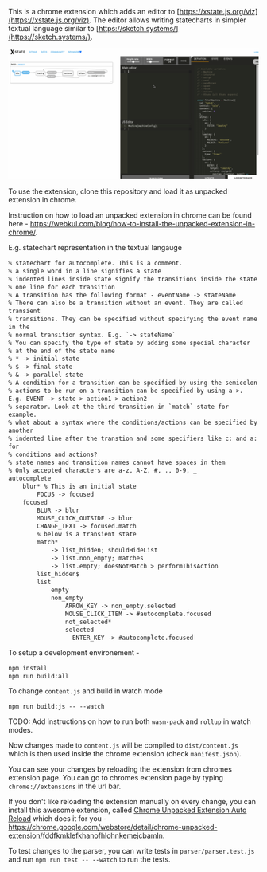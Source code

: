 This is a chrome extension which adds an editor to [https://xstate.js.org/viz](https://xstate.js.org/viz). The editor allows writing statecharts in simpler textual language similar to [https://sketch.systems/](https://sketch.systems/).

![Textual statechart gif](images/sketch_to_xstate_viz.gif)

To use the extension, clone this repository and load it as unpacked extension in chrome. 

Instruction on how to load an unpacked extension in chrome can be found here - https://webkul.com/blog/how-to-install-the-unpacked-extension-in-chrome/.

E.g. statechart representation in the textual langauge 

```
% statechart for autocomplete. This is a comment.
% a single word in a line signifies a state
% indented lines inside state signify the transitions inside the state
% one line for each transition
% A transition has the following format - eventName -> stateName
% There can also be a transition without an event. They are called transient
% transitions. They can be specified without specifying the event name in the
% normal transition syntax. E.g. `-> stateName` 
% You can specify the type of state by adding some special character
% at the end of the state name
% * -> initial state
% $ -> final state
% & -> parallel state
% A condition for a transition can be specified by using the semicolon 
% actions to be run on a transition can be specified by using a >. E.g. EVENT -> state > action1 > action2
% separator. Look at the third transition in `match` state for example.
% what about a syntax where the conditions/actions can be specified by another
% indented line after the transtion and some specifiers like c: and a: for
% conditions and actions?
% state names and transition names cannot have spaces in them
% Only accepted characters are a-z, A-Z, #, ., 0-9, _
autocomplete
    blur* % This is an initial state
        FOCUS -> focused
    focused
        BLUR -> blur
        MOUSE_CLICK_OUTSIDE -> blur
        CHANGE_TEXT -> focused.match
        % below is a transient state
        match*
            -> list_hidden; shouldHideList
            -> list.non_empty; matches
            -> list.empty; doesNotMatch > performThisAction
        list_hidden$
        list
            empty
            non_empty
                ARROW_KEY -> non_empty.selected
                MOUSE_CLICK_ITEM -> #autocomplete.focused
                not_selected*
                selected
                  ENTER_KEY -> #autocomplete.focused
```

To setup a development environement - 

```
npm install
npm run build:all
```

To change `content.js` and build in watch mode

```
npm run build:js -- --watch
```

TODO: Add instructions on how to run both `wasm-pack` and `rollup` in watch
modes.

Now changes made to `content.js` will be compiled to `dist/content.js` which is then used inside the chrome extension (check `manifest.json`).

You can see your changes by reloading the extension from chromes extension page. You can go to chromes extension page by typing `chrome://extensions` in the url bar.

If you don't like reloading the extension manually on every change, you can install this awesome extension, called [Chrome Unpacked Extension Auto Reload](https://chrome.google.com/webstore/detail/chrome-unpacked-extension/fddfkmklefkhanofhlohnkemejcbamln) which does it for you - https://chrome.google.com/webstore/detail/chrome-unpacked-extension/fddfkmklefkhanofhlohnkemejcbamln.

To test changes to the parser, you can write tests in `parser/parser.test.js` and run `npm run test -- --watch` to run the tests.
